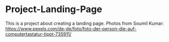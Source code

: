 # Project-Landing-Page

This is a project about creating a landing page. 
Photos from Soumil Kumar: https://www.pexels.com/de-de/foto/foto-der-person-die-auf-computertastatur-tippt-735911/
